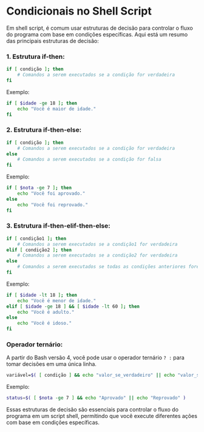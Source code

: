 # Condicionais no Shell Script

Em shell script, é comum usar estruturas de decisão para controlar o fluxo do programa com base em condições específicas. Aqui está um resumo das principais estruturas de decisão:

### 1. **Estrutura if-then:**

   ```bash
   if [ condição ]; then
       # Comandos a serem executados se a condição for verdadeira
   fi
   ```

   Exemplo:

   ```bash
   if [ $idade -ge 18 ]; then
       echo "Você é maior de idade."
   fi
   ```

### 2. **Estrutura if-then-else:**

   ```bash
   if [ condição ]; then
       # Comandos a serem executados se a condição for verdadeira
   else
       # Comandos a serem executados se a condição for falsa
   fi
   ```

   Exemplo:

   ```bash
   if [ $nota -ge 7 ]; then
       echo "Você foi aprovado."
   else
       echo "Você foi reprovado."
   fi
   ```

### 3. **Estrutura if-then-elif-then-else:**

   ```bash
   if [ condição1 ]; then
       # Comandos a serem executados se a condição1 for verdadeira
   elif [ condição2 ]; then
       # Comandos a serem executados se a condição2 for verdadeira
   else
       # Comandos a serem executados se todas as condições anteriores forem falsas
   fi
   ```

   Exemplo:

   ```bash
   if [ $idade -lt 18 ]; then
       echo "Você é menor de idade."
   elif [ $idade -ge 18 ] && [ $idade -lt 60 ]; then
       echo "Você é adulto."
   else
       echo "Você é idoso."
   fi
   ```

### **Operador ternário:**

   A partir do Bash versão 4, você pode usar o operador ternário `? :` para tomar decisões em uma única linha.

   ```bash
   variável=$( [ condição ] && echo "valor_se_verdadeiro" || echo "valor_se_falso" )
   ```

   Exemplo:

   ```bash
   status=$( [ $nota -ge 7 ] && echo "Aprovado" || echo "Reprovado" )
   ```

Essas estruturas de decisão são essenciais para controlar o fluxo do programa em um script shell, permitindo que você execute diferentes ações com base em condições específicas.